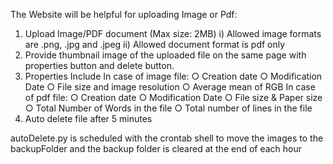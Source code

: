 
The Website will be helpful for uploading Image or Pdf:
  1. Upload Image/PDF document (Max size: 2MB)
    i)   Allowed image formats are .png, .jpg and .jpeg
    ii)  Allowed document format is pdf only
  2. Provide thumbnail image of the uploaded file on the same page with properties button and delete button.
  3. Properties Include
    In case of image file:
      ○ Creation date
      ○ Modification Date
      ○ File size and image resolution
      ○ Average mean of RGB
    In case of pdf file:
      ○ Creation date
      ○ Modification Date
      ○ File size & Paper size
      ○ Total Number of Words in the file
      ○ Total number of lines in the file
  4. Auto delete file after 5 minutes


autoDelete.py is scheduled with the crontab shell to move the images to the backupFolder and the backup folder is cleared at the end of each hour
